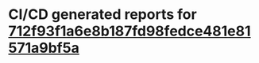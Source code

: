 # CI/CD generated reports for [712f93f1a6e8b187fd98fedce481e81571a9bf5a](https://github.com/hydephp/develop/commit/712f93f1a6e8b187fd98fedce481e81571a9bf5a)
